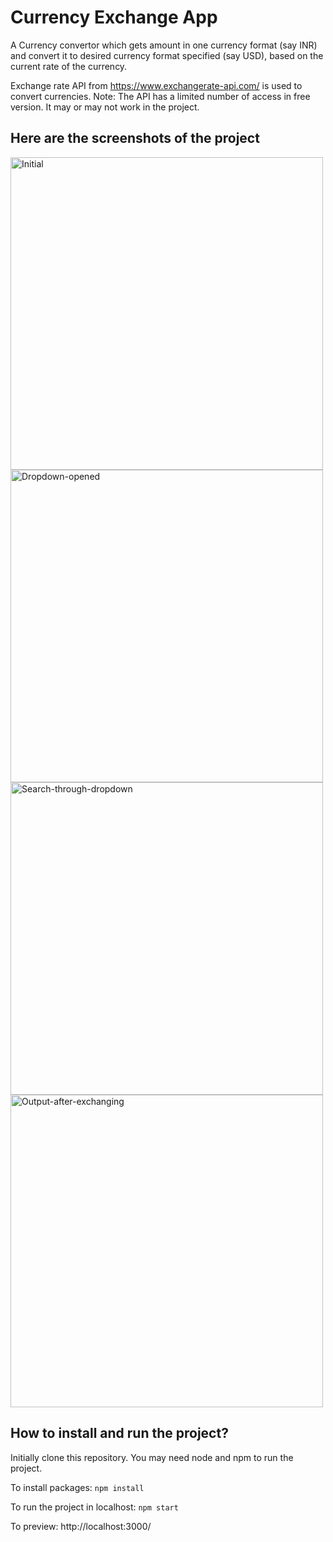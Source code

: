 # Currency Exchange App

A Currency convertor which gets amount in one currency format (say INR) and convert it to desired currency format specified (say USD), based on the current rate of the currency. 

Exchange rate API from https://www.exchangerate-api.com/ is used to convert currencies. 
Note: The API has a limited number of access in free version. It may or may not work in the project.

## Here are the screenshots of the project
<img width="500" alt="Initial" src="https://user-images.githubusercontent.com/41512472/142722437-e8f8c3aa-482e-4c28-a1bc-d85c14049f6b.png">
<img width="500" alt="Dropdown-opened" src="https://user-images.githubusercontent.com/41512472/142722474-3b0fd6c3-2dc8-490d-8811-a3ec79f839a0.png">
<img width="500" alt="Search-through-dropdown" src="https://user-images.githubusercontent.com/41512472/142722476-87d07c51-dc67-4cf7-92ea-adde7b687ee9.png">
<img width="500" alt="Output-after-exchanging" src="https://user-images.githubusercontent.com/41512472/142722484-623f1c8d-f862-4b30-8fa2-b8881320367b.png">


## How to install and run the project?

Initially clone this repository. You may need node and npm to run the project.

To install packages:
`npm install`

To run the project in localhost:
`npm start`

To preview:
http://localhost:3000/
